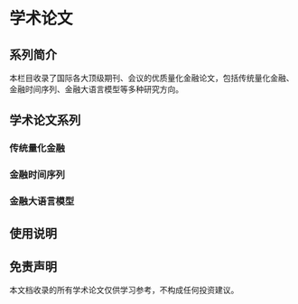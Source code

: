 # 学术论文

## 系列简介

本栏目收录了国际各大顶级期刊、会议的优质量化金融论文，包括传统量化金融、金融时间序列、金融大语言模型等多种研究方向。

## 学术论文系列

### 传统量化金融


### 金融时间序列


### 金融大语言模型



## 使用说明



## 免责声明

本文档收录的所有学术论文仅供学习参考，不构成任何投资建议。
